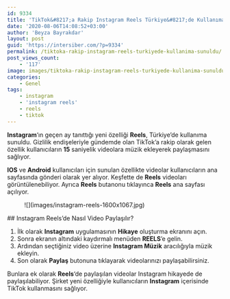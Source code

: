 ```yaml
---
id: 9334
title: 'TikTok&#8217;a Rakip Instagram Reels Türkiye&#8217;de Kullanıma Sunuldu'
date: '2020-08-06T14:08:52+03:00'
author: 'Beyza Bayrakdar'
layout: post
guid: 'https://intersiber.com/?p=9334'
permalink: /tiktoka-rakip-instagram-reels-turkiyede-kullanima-sunuldu/
post_views_count:
    - '117'
image: images/tiktoka-rakip-instagram-reels-turkiyede-kullanima-sunuldu.png
categories:
    - Genel
tags:
    - instagram
    - 'instagram reels'
    - reels
    - tiktok
---
```


**Instagram**‘ın geçen ay tanıttığı yeni özelliği **Reels**, Türkiye’de kullanıma sunuldu. Gizlilik endişeleriyle gündemde olan TikTok’a rakip olarak gelen özellik kullanıcıların **15** saniyelik videolara müzik ekleyerek paylaşmasını sağlıyor.

**IOS** ve **Android** kullanıcıları için sunulan özellikte videolar kullanıcıların ana sayfasında gönderi olarak yer alıyor. Keşfette de **Reels** videoları görüntülenebiliyor. Ayrıca **Reels** butanonu tıklayınca **Reels** ana sayfası açılıyor.

<figure class="wp-block-image size-large">![](images/instagram-reels-1600x1067.jpg)</figure>## Instagram Reels’de Nasıl Video Paylaşılır?

1. İlk olarak **Instagram** uygulamasının **Hikaye** oluşturma ekranını açın.
2. Sonra ekranın altındaki kaydırmalı menüden **REELS**’e gelin.
3. Ardından seçtiğiniz video üzerine **Instagram Müzik** aracılığıyla müzik ekleyin.
4. Son olarak **Paylaş** butonuna tıklayarak videolarınızı paylaşabilirsiniz.

Bunlara ek olarak **Reels**‘de paylaşılan videolar Instagram hikayede de paylaşılabiliyor. Şirket yeni özelliğiyle kullanıcıların **Instagram** içerisinde TikTok kullanmasını sağlıyor.